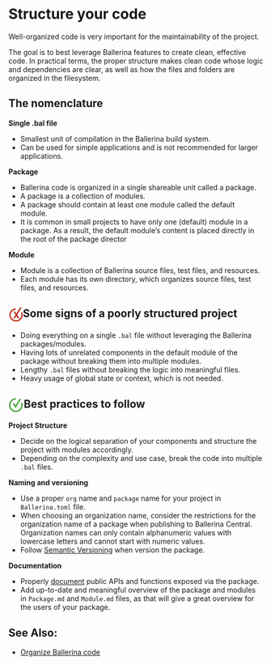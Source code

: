 # Structure your code

Well-organized code is very important for the maintainability of the project.

The goal is to best leverage Ballerina features to create clean, effective code. In practical terms, the proper structure makes clean code whose logic and dependencies are clear, as well as how the files and folders are organized in the filesystem.

## The nomenclature 

**Single .bal file**
- Smallest unit of compilation in the Ballerina build system. 
- Can be used for simple applications and is not recommended for larger applications.

**Package**
- Ballerina code is organized in a single shareable unit called a package.
- A package is a collection of modules.
- A package should contain at least one module called the default module.
- It is common in small projects to have only one (default) module in a package. As a result, the default module’s content is placed directly in the root of the package director

**Module**
- Module is a collection of Ballerina source files, test files, and resources.  
- Each module has its own directory, which organizes source files, test files, and resources.

<h2><img align="center" height="30" src="../img/BadCode.png">Some signs of a poorly structured project</h2>

- Doing everything on a single `.bal` file without leveraging the Ballerina packages/modules.
- Having lots of unrelated components in the default module of the package without breaking them into multiple modules.
- Lengthy `.bal` files without breaking the logic into meaningful files.
- Heavy usage of global state or context, which is not needed.

<h2><img align="center" height="30" src="../img/GoodCode.png">Best practices to follow</h2>

**Project Structure**
- Decide on the logical separation of your components and structure the project with modules accordingly. 
- Depending on the complexity and use case, break the code into multiple `.bal` files. 

**Naming and versioning**
- Use a proper `org` name and `package` name for your project in `Ballerina.toml` file.
- When choosing an organization name, consider the restrictions for the organization name of a package when publishing to Ballerina Central. Organization names can only contain alphanumeric values with lowercase letters and cannot start with numeric values. 
- Follow [Semantic Versioning](https://semver.org/) when version the package.

**Documentation**
- Properly [document](https://ballerina.io/learn/generate-code-documentation/) public APIs and functions exposed via the package.
- Add up-to-date and meaningful overview of the package and modules in `Package.md` and `Module.md` files, as that will give a great overview for the users of your package. 

## See Also:

- [Organize Ballerina code](https://ballerina.io/learn/organize-ballerina-code/)